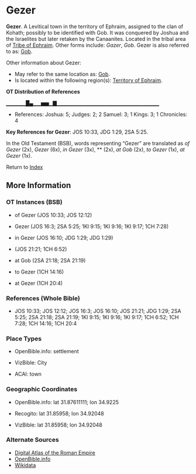 # Gezer
**Gezer**. 
A Levitical town in the territory of Ephraim, assigned to the clan of Kohath; possibly to be identified with Gob. It was conquered by Joshua and the Israelites but later retaken by the Canaanites. 
Located in the tribal area of [Tribe of Ephraim](../../../groups/md/acai/Ephraim.md). 
Other forms include: 
*Gazer*, *Gob*. 
Gezer is also referred to as: 
[Gob](Gob.md). 




Other information about Gezer:


* May refer to the same location as: 
[Gob](Gob.md). 
* Is located within the following region(s): 
[Territory of Ephraim](TerritoryOfEphraim.md). 


**OT Distribution of References**

▁▁▁▁▁█▄▁▁▅▅▁▇▁▁▁▁▁▁▁▁▁▁▁▁▁▁▁▁▁▁▁▁▁▁▁▁▁▁
* References: Joshua: 5; Judges: 2; 2 Samuel: 3; 1 Kings: 3; 1 Chronicles: 4



**Key References for Gezer**: 
JOS 10:33, JDG 1:29, 2SA 5:25. 


In the Old Testament (BSB), words representing “Gezer” are translated as 
*of Gezer* (2x), *Gezer* (6x), *in Gezer* (3x), ** (2x), *at Gob* (2x), *to Gezer* (1x), *at Gezer* (1x). 




Return to [Index](00-Index.md)

## More Information

### OT Instances (BSB)

* of Gezer (JOS 10:33; JOS 12:12)

* Gezer (JOS 16:3; 2SA 5:25; 1KI 9:15; 1KI 9:16; 1KI 9:17; 1CH 7:28)

* in Gezer (JOS 16:10; JDG 1:29; JDG 1:29)

*  (JOS 21:21; 1CH 6:52)

* at Gob (2SA 21:18; 2SA 21:19)

* to Gezer (1CH 14:16)

* at Gezer (1CH 20:4)



### References (Whole Bible)

* JOS 10:33; JOS 12:12; JOS 16:3; JOS 16:10; JOS 21:21; JDG 1:29; 2SA 5:25; 2SA 21:18; 2SA 21:19; 1KI 9:15; 1KI 9:16; 1KI 9:17; 1CH 6:52; 1CH 7:28; 1CH 14:16; 1CH 20:4


### Place Types

* OpenBible.info: settlement

* VizBible: City

* ACAI: town



### Geographic Coordinates

* OpenBible.info: lat 31.87611111; lon 34.9225

* Recogito: lat 31.85958; lon 34.92048

* VizBible: lat 31.85958; lon 34.92048



### Alternate Sources

* [Digital Atlas of the Roman Empire](https://imperium.ahlfeldt.se/places/28348)
* [OpenBible.info](https://www.openbible.info/geo/ancient/aed6538)
* [Wikidata](http://www.wikidata.org/entity/Q1466687)



